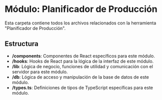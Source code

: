 # Módulo: Planificador de Producción

Esta carpeta contiene todos los archivos relacionados con la herramienta "Planificador de Producción".

## Estructura

- **/components**: Componentes de React específicos para este módulo.
- **/hooks**: Hooks de React para la lógica de la interfaz de este módulo.
- **/lib**: Lógica de negocio, funciones de utilidad y comunicación con el servidor para este módulo.
- **/db**: Lógica de acceso y manipulación de la base de datos de este módulo.
- **/types.ts**: Definiciones de tipos de TypeScript específicas para este módulo.
